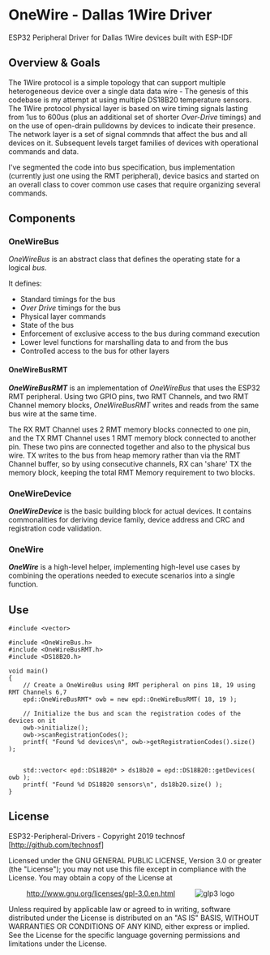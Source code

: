 # OneWire -  Dallas 1Wire Driver

ESP32 Peripheral Driver for Dallas 1Wire devices built with ESP-IDF

## Overview & Goals

The 1Wire protocol is a simple topology that can support multiple heterogeneous device over a single data data wire - The genesis of this codebase is my attempt at using multiple DS18B20 temperature sensors. The 1Wire protocol physical layer is based on wire timing signals lasting from 1us to 600us (plus an additional set of shorter _Over-Drive_ timings) and on the use of open-drain pulldowns by devices to indicate their presence. The network layer is a set of signal commnds that affect the bus and all devices on it. Subsequent levels target families of devices with operational commands and data.

I've segmented the code into bus specification, bus implementation (currently just one using the RMT peripheral), device basics and started on an overall class to cover common use cases that require organizing several commands.


## Components

### OneWireBus

_OneWireBus_ is an abstract class that defines the operating state for a logical _bus_.

It defines:
* Standard timings for the bus
* _Over Drive_ timings for the bus
* Physical layer commands
* State of the bus
* Enforcement of exclusive access to the bus during command execution
* Lower level functions for marshalling data to and from the bus
* Controlled access to the bus for other layers

#### OneWireBusRMT

**_OneWireBusRMT_** is an implementation of _OneWireBus_ that uses the ESP32 RMT peripheral. Using two GPIO pins, two RMT Channels, and two RMT Channel memory blocks,  _OneWireBusRMT_ writes and reads from the same bus wire at the same time.  

The RX RMT Channel uses 2 RMT memory blocks connected to one pin, and the TX RMT Channel uses 1 RMT memory block connected to another pin. These two pins are connected together and also to the physical bus wire. TX writes to the bus from heap memory rather than via the RMT Channel buffer, so by using consecutive channels, RX can 'share' TX the memory block, keeping the total RMT Memory requirement to two blocks. 

### OneWireDevice

**_OneWireDevice_** is the basic building block for actual devices. It contains commonalities for deriving device family, device address and CRC and registration code validation.

### OneWire

**_OneWire_** is a high-level helper, implementing high-level use cases by combining the operations needed to execute scenarios into a single function. 


## Use

```
#include <vector>

#include <OneWireBus.h>
#include <OneWireBusRMT.h>
#include <DS18B20.h>

void main()
{
	// Create a OneWireBus using RMT peripheral on pins 18, 19 using RMT Channels 6,7
	epd::OneWireBusRMT* owb = new epd::OneWireBusRMT( 18, 19 );
	
	// Initialize the bus and scan the registration codes of the devices on it
	owb->initialize();	
	owb->scanRegistrationCodes();
	printf( "Found %d devices\n", owb->getRegistrationCodes().size() );
	
	
	std::vector< epd::DS18B20* > ds18b20 = epd::DS18B20::getDevices( owb );
	printf( "Found %d DS18B20 sensors\n", ds18b20.size() );
}
```



## License

ESP32-Peripheral-Drivers - Copyright 2019  technosf  [http://github.com/technosf]

Licensed under the GNU GENERAL PUBLIC LICENSE, Version 3.0 or greater (the "License");
you may not use this file except in compliance with the License.
You may obtain a copy of the License at

&nbsp;&nbsp;&nbsp;&nbsp;&nbsp;&nbsp;&nbsp;&nbsp;
http://www.gnu.org/licenses/gpl-3.0.en.html
&nbsp;&nbsp;&nbsp;&nbsp;&nbsp;&nbsp;&nbsp;&nbsp;
![glp3 logo](http://www.gnu.org/graphics/gplv3-88x31.png)

Unless required by applicable law or agreed to in writing, software
distributed under the License is distributed on an "AS IS" BASIS,
WITHOUT WARRANTIES OR CONDITIONS OF ANY KIND, either express or implied.
See the License for the specific language governing permissions and
limitations under the License.

